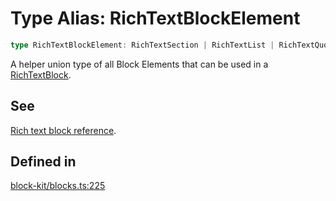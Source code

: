 # Type Alias: RichTextBlockElement

```ts
type RichTextBlockElement: RichTextSection | RichTextList | RichTextQuote | RichTextPreformatted;
```

A helper union type of all Block Elements that can be used in a [RichTextBlock](Interface.RichTextBlock.md).

## See

[Rich text block reference](https://api.slack.com/reference/block-kit/blocks#rich_text).

## Defined in

[block-kit/blocks.ts:225](https://github.com/slackapi/node-slack-sdk/blob/main/packages/types/src/block-kit/blocks.ts#L225)

